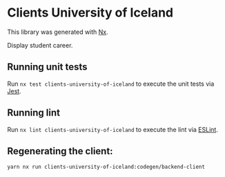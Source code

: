 # Clients University of Iceland

This library was generated with [Nx](https://nx.dev).

Display student career.

## Running unit tests

Run `nx test clients-university-of-iceland` to execute the unit tests via [Jest](https://jestjs.io).

## Running lint

Run `nx lint clients-university-of-iceland` to execute the lint via [ESLint](https://eslint.org/).

## Regenerating the client:

```sh
yarn nx run clients-university-of-iceland:codegen/backend-client
```

